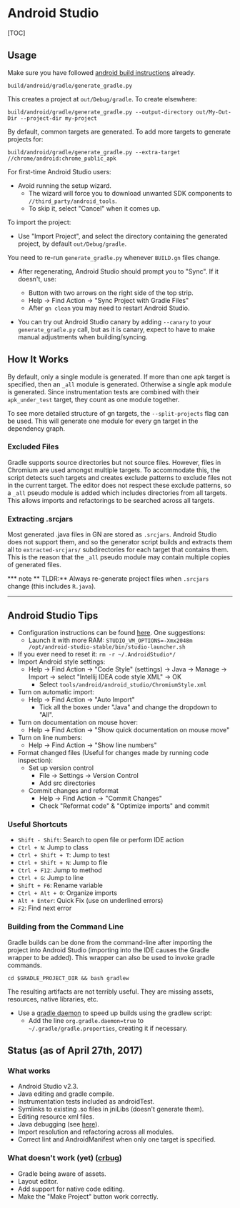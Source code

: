 # Android Studio

[TOC]

## Usage

Make sure you have followed
[android build instructions](android_build_instructions.md) already.

```shell
build/android/gradle/generate_gradle.py
```

This creates a project at `out/Debug/gradle`. To create elsewhere:

```shell
build/android/gradle/generate_gradle.py --output-directory out/My-Out-Dir --project-dir my-project
```

By default, common targets are generated. To add more targets to generate
projects for:

```shell
build/android/gradle/generate_gradle.py --extra-target //chrome/android:chrome_public_apk
```

For first-time Android Studio users:

* Avoid running the setup wizard.
    * The wizard will force you to download unwanted SDK components to
      `//third_party/android_tools`.
    * To skip it, select "Cancel" when it comes up.

To import the project:

* Use "Import Project", and select the directory containing the generated
  project, by default `out/Debug/gradle`.

You need to re-run `generate_gradle.py` whenever `BUILD.gn` files change.

* After regenerating, Android Studio should prompt you to "Sync". If it
  doesn't, use:
    * Button with two arrows on the right side of the top strip.
    * Help -&gt; Find Action -&gt; "Sync Project with Gradle Files"
    * After `gn clean` you may need to restart Android Studio.

* You can try out Android Studio canary by adding `--canary` to your
  `generate_gradle.py` call, but as it is canary, expect to have to make manual
  adjustments when building/syncing.

## How It Works

By default, only a single module is generated. If more than one apk target is
specified, then an `_all` module is generated. Otherwise a single apk module is
generated. Since instrumentation tests are combined with their `apk_under_test`
target, they count as one module together.

To see more detailed structure of gn targets, the `--split-projects` flag can
be used. This will generate one module for every gn target in the dependency
graph.

### Excluded Files

Gradle supports source directories but not source files. However, files in
Chromium are used amongst multiple targets. To accommodate this, the script
detects such targets and creates exclude patterns to exclude files not in the
current target. The editor does not respect these exclude patterns, so a `_all`
pseudo module is added which includes directories from all targets. This allows
imports and refactorings to be searched across all targets.

### Extracting .srcjars

Most generated .java files in GN are stored as `.srcjars`. Android Studio does
not support them, and so the generator script builds and extracts them all to
`extracted-srcjars/` subdirectories for each target that contains them. This is
the reason that the `_all` pseudo module may contain multiple copies of
generated files.

*** note
** TLDR:** Always re-generate project files when `.srcjars` change (this
includes `R.java`).
***

## Android Studio Tips

* Configuration instructions can be found
  [here](http://tools.android.com/tech-docs/configuration). One suggestions:
    * Launch it with more RAM:
      `STUDIO_VM_OPTIONS=-Xmx2048m /opt/android-studio-stable/bin/studio-launcher.sh`
* If you ever need to reset it: `rm -r ~/.AndroidStudio*/`
* Import Android style settings:
    * Help -&gt; Find Action -&gt; "Code Style" (settings) -&gt; Java -&gt;
      Manage -&gt; Import -&gt; select "Intellij IDEA code style XML" -&gt; OK
        * Select `tools/android/android_studio/ChromiumStyle.xml`
* Turn on automatic import:
    * Help -&gt; Find Action -&gt; "Auto Import"
        * Tick all the boxes under "Java" and change the dropdown to "All".
* Turn on documentation on mouse hover:
    * Help -&gt; Find Action -&gt; "Show quick documentation on mouse move"
* Turn on line numbers:
    * Help -&gt; Find Action -&gt; "Show line numbers"
* Format changed files (Useful for changes made by running code inspection):
    * Set up version control
        * File -&gt; Settings -&gt; Version Control
        * Add src directories
    * Commit changes and reformat
        * Help -&gt; Find Action -&gt; "Commit Changes"
        * Check "Reformat code" & "Optimize imports" and commit

### Useful Shortcuts

* `Shift - Shift`: Search to open file or perform IDE action
* `Ctrl + N`: Jump to class
* `Ctrl + Shift + T`: Jump to test
* `Ctrl + Shift + N`: Jump to file
* `Ctrl + F12`: Jump to method
* `Ctrl + G`: Jump to line
* `Shift + F6`: Rename variable
* `Ctrl + Alt + O`: Organize imports
* `Alt + Enter`: Quick Fix (use on underlined errors)
* `F2`: Find next error

### Building from the Command Line

Gradle builds can be done from the command-line after importing the project
into Android Studio (importing into the IDE causes the Gradle wrapper to be
added). This wrapper can also be used to invoke gradle commands.

    cd $GRADLE_PROJECT_DIR && bash gradlew

The resulting artifacts are not terribly useful. They are missing assets,
resources, native libraries, etc.

* Use a
  [gradle daemon](https://docs.gradle.org/2.14.1/userguide/gradle_daemon.html)
  to speed up builds using the gradlew script:
    * Add the line `org.gradle.daemon=true` to `~/.gradle/gradle.properties`,
      creating it if necessary.

## Status (as of April 27th, 2017)

### What works

* Android Studio v2.3.
* Java editing and gradle compile.
* Instrumentation tests included as androidTest.
* Symlinks to existing .so files in jniLibs (doesn't generate them).
* Editing resource xml files.
* Java debugging (see
[here](/docs/android_debugging_instructions.md#Android-Studio)).
* Import resolution and refactoring across all modules.
* Correct lint and AndroidManifest when only one target is specified.

### What doesn't work (yet) ([crbug](https://bugs.chromium.org/p/chromium/issues/detail?id=620034))

* Gradle being aware of assets.
* Layout editor.
* Add support for native code editing.
* Make the "Make Project" button work correctly.
